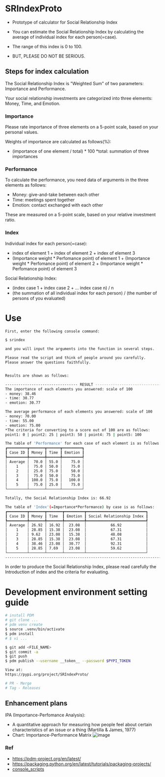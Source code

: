 # SRIndexProto
- Prototype of calculator for Social Relationship Index
- You can estimate the Social Relationship Index by calculating the average of individual index for each person(=case).
- The range of this index is 0 to 100.

- BUT, PLEASE DO NOT BE SERIOUS.

## Steps for index calculation

The Social Relationship Index is "Weighted Sum" of two parameters: Importance and Performance.

Your social relationship investments are categorized into three elements: Money, Time, and Emotion.

### Importance
Please rate importance of three elements on a 5-point scale, based on your personal values.

Weights of importance are calculated as follows(%):
- (importance of one element / total) * 100
  *total: summation of three importances
  
### Performance
To calculate the performance, you need data of arguments in the three elements as follows:
- Money: give-and-take between each other
- Time: meetings spent together
- Emotion: contact exchanged with each other

These are measured on a 5-point scale, based on your relative investment ratio.

### Index
Individual index for each person(=case):
- index of element 1 + index of element 2 + index of element 3 
- (Importance weight * Perfomance point) of element 1 + (Importance weight * Perfomance point) of element 2 + (Importance weight * Perfomance point) of element 3

Social Relationship Index:
- (index case 1 + index case 2 + ... index case n) / n 
- (the summation of all individual index for each person) / (the number of persons of you evaluated) 

# Use
```bash
First, enter the following console command:

$ srindex

and you will input the arguments into the function in several steps.

Please read the script and think of people around you carefully.
Please answer the questions faithfully.


Results are shown as follows:

--------------------------------- RESULT ----------------------------------------
The importance of each elements you answered: scale of 100
- money: 38.46
- time: 30.77
- emotion: 30.77

The average performance of each elements you answered: scale of 100
- money: 70.00
- time: 55.00
- emotion: 75.00
*The criteria for converting to a score out of 100 are as follows:
point1: 0 | point2: 25 | point3: 50 | point4: 75 | point5: 100

The table of 'Performance' for each case of each element is as follows:
┏━━━━━━━━━┳━━━━━━━┳━━━━━━┳━━━━━━━━━┓
┃ Case ID ┃ Money ┃ Time ┃ Emotion ┃
┡━━━━━━━━━╇━━━━━━━╇━━━━━━╇━━━━━━━━━┩
│ Average │  70.0 │ 55.0 │    75.0 │
│    1    │  75.0 │ 50.0 │    75.0 │
│    2    │  25.0 │ 75.0 │    50.0 │
│    3    │  75.0 │ 50.0 │    75.0 │
│    4    │ 100.0 │ 75.0 │   100.0 │
│    5    │  75.0 │ 25.0 │    75.0 │
└─────────┴───────┴──────┴─────────┘

Totally, the Social Relationship Index is: 66.92

The table of 'Index'(=Importance*Performance) by case is as follows:
┏━━━━━━━━━┳━━━━━━━┳━━━━━━━┳━━━━━━━━━┳━━━━━━━━━━━━━━━━━━━━━━━━━━━┓
┃ Case ID ┃ Money ┃ Time  ┃ Emotion ┃ Social Relationship Index ┃
┡━━━━━━━━━╇━━━━━━━╇━━━━━━━╇━━━━━━━━━╇━━━━━━━━━━━━━━━━━━━━━━━━━━━┩
│ Average │ 26.92 │ 16.92 │  23.08  │           66.92           │
│    1    │ 28.85 │ 15.38 │  23.08  │           67.31           │
│    2    │ 9.62  │ 23.08 │  15.38  │           48.08           │
│    3    │ 28.85 │ 15.38 │  23.08  │           67.31           │
│    4    │ 38.46 │ 23.08 │  30.77  │           92.31           │
│    5    │ 28.85 │ 7.69  │  23.08  │           59.62           │
└─────────┴───────┴───────┴─────────┴───────────────────────────┘
---------------------------------------------------------------------------------

```


 
In order to produce the Social Relationship Index,
please read carefully the Introduction of index and the criteria for evaluating.   


# Development environment setting guide
```bash
# install PDM
# git clone ...
# pdm venv create
$ source .venv/bin/activate
$ pdm install
# $ vi ...

$ git add <FILE_NAME>
$ git commit -a
$ git push
$ pdm publish --username __token__ --password $PYPI_TOKEN

View at:
https://pypi.org/project/SRIndexProto/

# PR - Merge
# Tag - Releases
```

## Enhancement plans
IPA (Importance-Perfomance Analysis): 
- A quantitative approach for measuring how people feel about certain characteristics of an issue or a thing (Martilla & James, 1977)
- Chart: Importance-Performance Matrix
![image](https://github.com/user-attachments/assets/595edffe-f813-446f-91c3-e3948f9a1514)




### Ref
- https://pdm-project.org/en/latest/
- https://packaging.python.org/en/latest/tutorials/packaging-projects/
- [console_scripts](https://packaging.python.org/en/latest/specifications/entry-points/#entry-points-specification)

